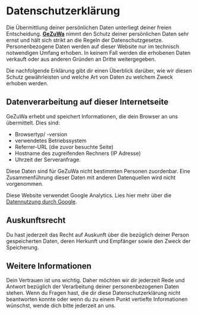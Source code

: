 # Datenschutzerklärung

Die Übermittlung deiner persönlichen Daten unterliegt deiner freien Entscheidung.  [**GeZuWa**](/) nimmt den Schutz deiner persönlichen Daten sehr ernst und hält sich strikt an die Regeln der Datenschutzgesetze. Personenbezogene Daten werden auf dieser Website nur im technisch notwendigen Umfang erhoben. In keinem Fall werden die erhobenen Daten verkauft oder aus anderen Gründen an Dritte weitergegeben.

Die nachfolgende Erklärung gibt dir einen Überblick darüber, wie wir diesen Schutz gewährleisten und welche Art von Daten zu welchem Zweck erhoben werden.

## Datenverarbeitung auf dieser Internetseite

GeZuWa erhebt und speichert Informationen, die dein Browser an uns übermittelt. Dies sind:

- Browsertyp/ -version
- verwendetes Betriebssystem
- Referrer-URL (die zuvor besuchte Seite)
- Hostname des zugreifenden Rechners (IP Adresse)
- Uhrzeit der Serveranfrage.

Diese Daten sind für GeZuWa nicht bestimmten Personen zuordenbar. Eine Zusammenführung dieser Daten mit anderen Datenquellen wird nicht vorgenommen.

Diese Website verwendet Google Analytics. Lies hier mehr über die [Datennutzung durch Google](https://www.google.com/intl/de/policies/privacy/partners/).

## Auskunftsrecht

Du hast jederzeit das Recht auf Auskunft über die bezüglich deiner Person gespeicherten Daten, deren Herkunft und Empfänger sowie den Zweck der Speicherung.

## Weitere Informationen

Dein  Vertrauen ist uns wichtig. Daher möchten wir dir jederzeit Rede und Antwort bezüglich der Verarbeitung deiner personenbezogenen Daten stehen. Wenn du Fragen hast, die dir diese Datenschutzerklärung nicht beantworten konnte oder wenn du zu einem Punkt vertiefte Informationen wünschst, wende dich bitte jederzeit an uns.

